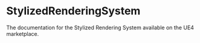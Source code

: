 # StylizedRenderingSystem
The documentation for the Stylized Rendering System available on the UE4 marketplace.
